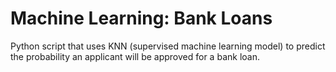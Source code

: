 # Machine Learning: Bank Loans
Python script that uses KNN (supervised machine learning model) to predict the probability an applicant will be approved for a bank loan.
